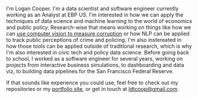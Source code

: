 I'm Logan Cooper. I'm a data scientist and software engineer currently working as an Analyst at EBP US. I'm interested in how we can apply the techniques of data science and machine learning to the world of economics and public policy. Research-wise that means working on things like how we can [use computer vision to measure corruption](https://github.com/ldtcooper/ussr-obesity) or how NLP can be applied to track public perceptions of crime and policing. I'm also instereated in how those tools can be applied outside of traditional research, which is why I'm also interested in civic tech and policy data science.  Before going back to school, I worked as a software engineer for several years, working on projects from interactive business simulations, to dashboarding and data viz, to building data pipelines for the San Francisco Federal Reserve. 

If that sounds like experience you could use, feel free to check out my repositories or my [portfolio site](https://www.logan-cooper.com/), or get in touch at ldtcoop@gmail.com.

